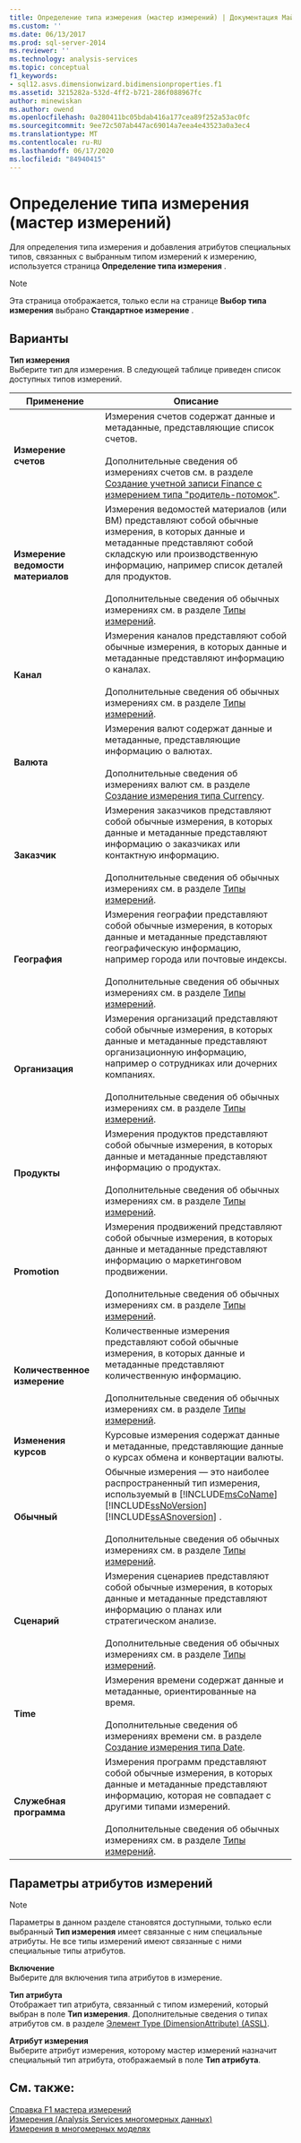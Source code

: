 ```yaml
---
title: Определение типа измерения (мастер измерений) | Документация Майкрософт
ms.custom: ''
ms.date: 06/13/2017
ms.prod: sql-server-2014
ms.reviewer: ''
ms.technology: analysis-services
ms.topic: conceptual
f1_keywords:
- sql12.asvs.dimensionwizard.bidimensionproperties.f1
ms.assetid: 3215282a-532d-4ff2-b721-286f088967fc
author: minewiskan
ms.author: owend
ms.openlocfilehash: 0a280411bc05bdab416a177cea89f252a53ac0fc
ms.sourcegitcommit: 9ee72c507ab447ac69014a7eea4e43523a0a3ec4
ms.translationtype: MT
ms.contentlocale: ru-RU
ms.lasthandoff: 06/17/2020
ms.locfileid: "84940415"
---
```

# <a name="specify-dimension-type-dimension-wizard"></a>Определение типа измерения (мастер измерений)
  Для определения типа измерения и добавления атрибутов специальных типов, связанных с выбранным типом измерений к измерению, используется страница **Определение типа измерения** .  
  
> [!NOTE]  
>  Эта страница отображается, только если на странице **Выбор типа измерения** выбрано **Стандартное измерение** .  
  
## <a name="options"></a>Варианты  
 **Тип измерения**  
 Выберите тип для измерения. В следующей таблице приведен список доступных типов измерений.  
  
|Применение|Описание|  
|-----------|-----------------|  
|**Измерение счетов**|Измерения счетов содержат данные и метаданные, представляющие список счетов.<br /><br /> Дополнительные сведения об измерениях счетов см. в разделе [Создание учетной записи Finance с измерением типа "родитель-потомок"](multidimensional-models/database-dimensions-finance-account-of-parent-child-type.md).|  
|**Измерение ведомости материалов**|Измерения ведомостей материалов (или ВМ) представляют собой обычные измерения, в которых данные и метаданные представляют собой складскую или производственную информацию, например список деталей для продуктов.<br /><br /> Дополнительные сведения об обычных измерениях см. в разделе [Типы измерений](multidimensional-models-olap-logical-dimension-objects/database-dimension-properties-types.md).|  
|**Канал**|Измерения каналов представляют собой обычные измерения, в которых данные и метаданные представляют информацию о каналах.<br /><br /> Дополнительные сведения об обычных измерениях см. в разделе [Типы измерений](multidimensional-models-olap-logical-dimension-objects/database-dimension-properties-types.md).|  
|**Валюта**|Измерения валют содержат данные и метаданные, представляющие информацию о валютах.<br /><br /> Дополнительные сведения об измерениях валют см. в разделе [Создание измерения типа Currency](multidimensional-models/database-dimensions-create-a-currency-type-dimension.md).|  
|**Заказчик**|Измерения заказчиков представляют собой обычные измерения, в которых данные и метаданные представляют информацию о заказчиках или контактную информацию.<br /><br /> Дополнительные сведения об обычных измерениях см. в разделе [Типы измерений](multidimensional-models-olap-logical-dimension-objects/database-dimension-properties-types.md).|  
|**География**|Измерения географии представляют собой обычные измерения, в которых данные и метаданные представляют географическую информацию, например города или почтовые индексы.<br /><br /> Дополнительные сведения об обычных измерениях см. в разделе [Типы измерений](multidimensional-models-olap-logical-dimension-objects/database-dimension-properties-types.md).|  
|**Организация**|Измерения организаций представляют собой обычные измерения, в которых данные и метаданные представляют организационную информацию, например о сотрудниках или дочерних компаниях.<br /><br /> Дополнительные сведения об обычных измерениях см. в разделе [Типы измерений](multidimensional-models-olap-logical-dimension-objects/database-dimension-properties-types.md).|  
|**Продукты**|Измерения продуктов представляют собой обычные измерения, в которых данные и метаданные представляют информацию о продуктах.<br /><br /> Дополнительные сведения об обычных измерениях см. в разделе [Типы измерений](multidimensional-models-olap-logical-dimension-objects/database-dimension-properties-types.md).|  
|**Promotion**|Измерения продвижений представляют собой обычные измерения, в которых данные и метаданные представляют информацию о маркетинговом продвижении.<br /><br /> Дополнительные сведения об обычных измерениях см. в разделе [Типы измерений](multidimensional-models-olap-logical-dimension-objects/database-dimension-properties-types.md).|  
|**Количественное измерение**|Количественные измерения представляют собой обычные измерения, в которых данные и метаданные представляют количественную информацию.<br /><br /> Дополнительные сведения об обычных измерениях см. в разделе [Типы измерений](multidimensional-models-olap-logical-dimension-objects/database-dimension-properties-types.md).|  
|**Изменения курсов**|Курсовые измерения содержат данные и метаданные, представляющие данные о курсах обмена и конвертации валюты.|  
|**Обычный**|Обычные измерения — это наиболее распространенный тип измерения, используемый в [!INCLUDE[msCoName](../includes/msconame-md.md)] [!INCLUDE[ssNoVersion](../includes/ssnoversion-md.md)] [!INCLUDE[ssASnoversion](../includes/ssasnoversion-md.md)] .<br /><br /> Дополнительные сведения об обычных измерениях см. в разделе [Типы измерений](multidimensional-models-olap-logical-dimension-objects/database-dimension-properties-types.md).|  
|**Сценарий**|Измерения сценариев представляют собой обычные измерения, в которых данные и метаданные представляют информацию о планах или стратегическом анализе.<br /><br /> Дополнительные сведения об обычных измерениях см. в разделе [Типы измерений](multidimensional-models-olap-logical-dimension-objects/database-dimension-properties-types.md).|  
|**Time**|Измерения времени содержат данные и метаданные, ориентированные на время.<br /><br /> Дополнительные сведения об измерениях времени см. в разделе [Создание измерения типа Date](multidimensional-models/database-dimensions-create-a-date-type-dimension.md).|  
|**Служебная программа**|Измерения программ представляют собой обычные измерения, в которых данные и метаданные представляют информацию, которая не совпадает с другими типами измерений.<br /><br /> Дополнительные сведения об обычных измерениях см. в разделе [Типы измерений](multidimensional-models-olap-logical-dimension-objects/database-dimension-properties-types.md).|  
  
## <a name="dimension-attributes-options"></a>Параметры атрибутов измерений  
  
> [!NOTE]  
>  Параметры в данном разделе становятся доступными, только если выбранный **Тип измерения** имеет связанные с ним специальные атрибуты. Не все типы измерений имеют связанные с ними специальные типы атрибутов.  
  
 **Включение**  
 Выберите для включения типа атрибутов в измерение.  
  
 **Тип атрибута**  
 Отображает тип атрибута, связанный с типом измерений, который выбран в поле **Тип измерения**. Дополнительные сведения о типах атрибутов см. в разделе [Элемент Type (DimensionAttribute) (ASSL)](https://docs.microsoft.com/bi-reference/assl/properties/type-element-dimensionattribute-assl).  
  
 **Атрибут измерения**  
 Выберите атрибут измерения, которому мастер измерений назначит специальный тип атрибута, отображаемый в поле **Тип атрибута**.  
  
## <a name="see-also"></a>См. также:  
 [Справка F1 мастера измерений](dimension-wizard-f1-help.md)   
 [Измерения &#40;Analysis Services многомерных данных&#41;](multidimensional-models-olap-logical-dimension-objects/dimensions-analysis-services-multidimensional-data.md)   
 [Измерения в многомерных моделях](multidimensional-models/dimensions-in-multidimensional-models.md)  
  
  
